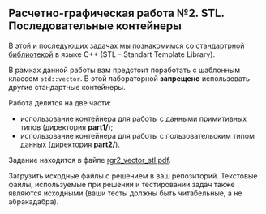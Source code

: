 ## Расчетно-графическая работа №2. STL. Последовательные контейнеры

В этой и последующих задачах мы познакомимся со [стандартрной библиотекой](https://en.cppreference.com/w/cpp/standard_library.html) в языке C++ (STL – Standart Template Library).

В рамках данной работы вам предстоит поработать с шаблонным классом `std::vector`. В этой лабораторной **запрещено** использовать другие стандартные контейнеры.

Работа делится на две части:
- использование контейнера для работы с данными примитивных типов (директория **part1/**);
- использование контейнера для работы с пользовательским типом данных (директория **part2/**).

Задание находится в файле [rgr2_vector_stl.pdf](rgr2_vector_stl.pdf).

Загрузить исходные файлы с решением в ваш репозиторий. Текстовые файлы, используемые при решении и тестировании задач также являются исходными (ваши тесты должны быть читабельные, а не абракадабра).